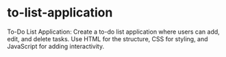 # to-list-application
To-Do List Application: Create a to-do list application where users can add, edit, and delete tasks. Use HTML for the structure, CSS for styling, and JavaScript for adding interactivity.
